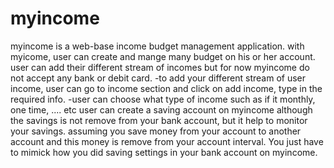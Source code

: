 # myincome
myincome is a web-base income budget management application.
with myicome, user can create and mange many budget on his or her account.
user can add their different stream of incomes but for now myincome do not accept any bank or debit card.
    -to add your different stream of user income, user can go to income section and click on add income, type in the required info.
    -user can choose what type of income such as if it monthly, one time, .... etc
user can create a saving account on myincome although the savings is not remove from your bank account, but it help to monitor your savings. assuming you save money from your account to another account and this money is remove from your account interval. You just have to mimick how you did saving settings in your bank account on myincome. 
